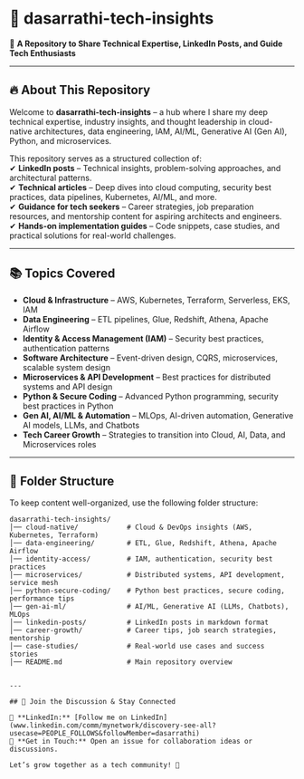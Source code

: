 # 📌 dasarrathi-tech-insights

🚀 **A Repository to Share Technical Expertise, LinkedIn Posts, and Guide Tech Enthusiasts**  

---

## 🔥 About This Repository

Welcome to **dasarrathi-tech-insights** – a hub where I share my deep technical expertise, industry insights, and thought leadership in cloud-native architectures, data engineering, IAM, AI/ML, Generative AI (Gen AI), Python, and microservices.  

This repository serves as a structured collection of:  
✔ **LinkedIn posts** – Technical insights, problem-solving approaches, and architectural patterns.  
✔ **Technical articles** – Deep dives into cloud computing, security best practices, data pipelines, Kubernetes, AI/ML, and more.  
✔ **Guidance for tech seekers** – Career strategies, job preparation resources, and mentorship content for aspiring architects and engineers.  
✔ **Hands-on implementation guides** – Code snippets, case studies, and practical solutions for real-world challenges.  

---

## 📚 Topics Covered

- **Cloud & Infrastructure** – AWS, Kubernetes, Terraform, Serverless, EKS, IAM  
- **Data Engineering** – ETL pipelines, Glue, Redshift, Athena, Apache Airflow  
- **Identity & Access Management (IAM)** – Security best practices, authentication patterns  
- **Software Architecture** – Event-driven design, CQRS, microservices, scalable system design  
- **Microservices & API Development** – Best practices for distributed systems and API design  
- **Python & Secure Coding** – Advanced Python programming, security best practices in Python  
- **Gen AI, AI/ML & Automation** – MLOps, AI-driven automation, Generative AI models, LLMs, and Chatbots  
- **Tech Career Growth** – Strategies to transition into Cloud, AI, Data, and Microservices roles  

---

## 📂 Folder Structure  

To keep content well-organized, use the following folder structure:  

```plaintext
dasarrathi-tech-insights/
│── cloud-native/            # Cloud & DevOps insights (AWS, Kubernetes, Terraform)
│── data-engineering/        # ETL, Glue, Redshift, Athena, Apache Airflow
│── identity-access/         # IAM, authentication, security best practices
│── microservices/           # Distributed systems, API development, service mesh
│── python-secure-coding/    # Python best practices, secure coding, performance tips
│── gen-ai-ml/               # AI/ML, Generative AI (LLMs, Chatbots), MLOps
│── linkedin-posts/          # LinkedIn posts in markdown format
│── career-growth/           # Career tips, job search strategies, mentorship
│── case-studies/            # Real-world use cases and success stories
│── README.md                # Main repository overview


---

## 🤝 Join the Discussion & Stay Connected

💼 **LinkedIn:** [Follow me on LinkedIn](www.linkedin.com/comm/mynetwork/discovery-see-all?usecase=PEOPLE_FOLLOWS&followMember=dasarrathi)  
📧 **Get in Touch:** Open an issue for collaboration ideas or discussions.  

Let’s grow together as a tech community! 🚀  
